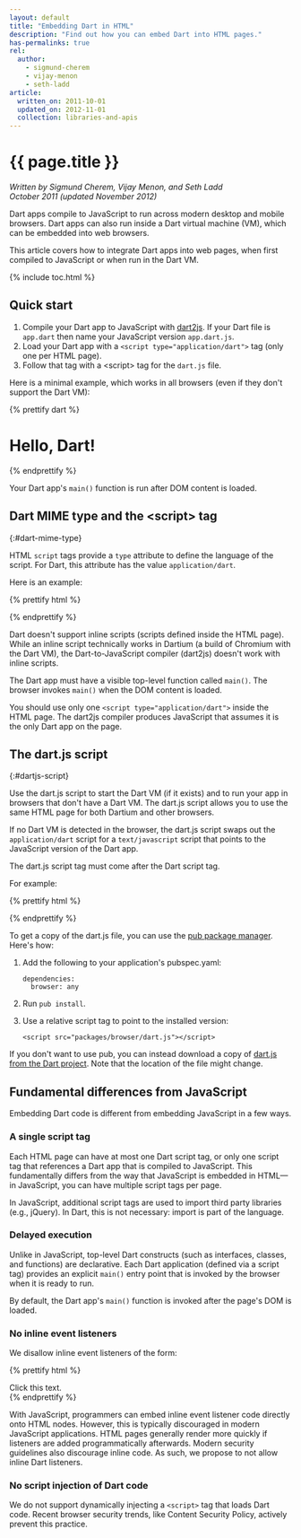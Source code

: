 ```yaml
---
layout: default
title: "Embedding Dart in HTML"
description: "Find out how you can embed Dart into HTML pages."
has-permalinks: true
rel:
  author:
    - sigmund-cherem
    - vijay-menon
    - seth-ladd
article:
  written_on: 2011-10-01
  updated_on: 2012-11-01
  collection: libraries-and-apis
---
```


# {{ page.title }}

<em>Written by Sigmund Cherem, Vijay Menon, and Seth Ladd <br>
October 2011
(updated November 2012)</em>

Dart apps compile to JavaScript to run across modern desktop and mobile
browsers. Dart apps can also run inside a Dart virtual machine (VM), which can be
embedded into web browsers.

This article covers how to integrate Dart apps into web pages, when first
compiled to JavaScript or when run in the Dart VM.

{% include toc.html %}


## Quick start

1. Compile your Dart app to JavaScript with
   [dart2js](/docs/dart-up-and-running/contents/ch04-tools-dart2js.html).
   If your Dart file is `app.dart` then name your JavaScript version `app.dart.js`.
1. Load your Dart app with a `<script type="application/dart">` tag (only one per HTML page).
1. Follow that tag with a &lt;script&gt; tag for the `dart.js` file.

Here is a minimal example, which works in all browsers (even if they don't
  support the Dart VM):

{% prettify dart %}
<!DOCTYPE html>
<html>
  <head>
    <title>Simple Dart App</title>
  </head>
  <body>
    <h1>Hello, Dart!</h1>
    <script type="application/dart" src="app.dart"></script>
    <script type="text/javascript" src="packages/browser/dart.js"></script>
  </body>
</html>
{% endprettify %}

Your Dart app's `main()` function is run after DOM content is loaded.

## Dart MIME type and the &lt;script&gt; tag
{:#dart-mime-type}

HTML `script` tags provide a
`type` attribute to define the language of the script.
For Dart, this attribute has the value `application/dart`.

Here is an example:

{% prettify html %}
<script type="application/dart" src="app.dart"></script>
{% endprettify %}

Dart doesn't support inline scripts (scripts defined inside the HTML page).
While an inline script technically works in Dartium (a build of Chromium
with the Dart VM), the Dart-to-JavaScript compiler (dart2js) doesn't work with inline
scripts.

The Dart app must have a visible top-level function called `main()`.
The browser invokes `main()` when the DOM content is loaded.

You should use only one `<script type="application/dart">` inside the HTML
page. The dart2js compiler produces JavaScript that assumes it is
the only Dart app on the page.

## The dart.js script
{:#dartjs-script}

Use the dart.js script to start the Dart VM (if it exists) and to run your app
in browsers that don't have a Dart VM. The dart.js script allows you to use the
same HTML page for both Dartium and other browsers.

If no Dart VM is detected in the browser, the dart.js script swaps out the
`application/dart` script for a
`text/javascript` script that points to the JavaScript version of the
Dart app.

The dart.js script tag must come after the Dart script tag.

For example:

{% prettify html %}
<script type="application/dart" src="awesome_app.dart"></script>
<script type="text/javascript" src="packages/browser/dart.js"></script>
{% endprettify %}

To get a copy of the dart.js file,
you can use the [pub package manager](http://pub.dartlang.org).
Here's how:

1. Add the following to your application's pubspec.yaml:

       dependencies:
         browser: any

2. Run `pub install`.

3. Use a relative script tag to point to the installed version:

       <script src="packages/browser/dart.js"></script>

If you don't want to use pub,
you can instead download a copy of
[dart.js from the Dart project](https://dart.googlecode.com/svn/branches/bleeding_edge/dart/client/dart.js).
Note that the location of the file might change.

## Fundamental differences from JavaScript

Embedding Dart code is different from embedding JavaScript
in a few ways.

### A single script tag

Each HTML page can have at most one Dart script tag, or only one
script tag that references a Dart app that is compiled to JavaScript.
This fundamentally differs from the way
that JavaScript is embedded in HTML&mdash;in
JavaScript, you can have multiple script tags per page.

In JavaScript, additional script tags are used to import third party libraries
(e.g., jQuery).  In Dart, this is not necessary: import is part of the language.

### Delayed execution

Unlike in JavaScript,
top-level Dart constructs (such as interfaces, classes, and functions)
are declarative.
Each Dart application (defined via a script tag)
provides an explicit `main()` entry point
that is invoked by the browser when it is ready to run.

By default, the Dart app's `main()` function
is invoked after the page's DOM is loaded.

### No inline event listeners

We disallow inline event listeners of the form:

{% prettify html %}
<div onclick="foo()">Click this text.</div>
{% endprettify %}

With JavaScript, programmers can embed inline event listener code
directly onto HTML nodes.
However, this is typically discouraged in modern JavaScript applications.
HTML pages generally render more quickly
if listeners are added programmatically afterwards.
Modern security guidelines also discourage inline code.
As such, we propose to not allow inline Dart listeners.

### No script injection of Dart code

We do not support dynamically injecting a `<script>` tag that loads Dart
code. Recent browser security trends, like Content Security Policy, actively
prevent this practice.
